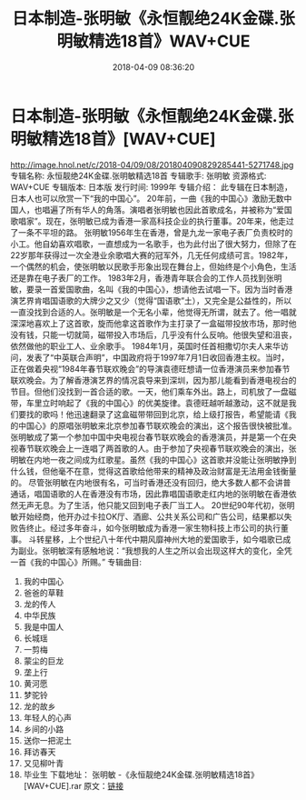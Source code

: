 ﻿---
title: 日本制造-张明敏《永恒靓绝24K金碟.张明敏精选18首》WAV+CUE
date: 2018-04-09 08:36:20
categories: WAV车载音乐、镜像
tags: 华语中文
---
# 日本制造-张明敏《永恒靓绝24K金碟.张明敏精选18首》[WAV+CUE]

http://image.hnol.net/c/2018-04/09/08/201804090829285441-5271748.jpg
专辑名称: 永恒靓绝24K金碟.张明敏精选18首
专辑歌手: 张明敏
资源格式: WAV+CUE
专辑版本: 日本版
发行时间: 1999年
专辑介绍：
此专辑在日本制造，日本人也可以欣赏一下“我的中国心”。
20年前，一曲《我的中国心》激励无数中国人，也唱遍了所有华人的角落。演唱者张明敏也因此首歌成名，并被称为“爱国歌唱家”。现在，张明敏已成为香港一家高科技企业的执行董事。20年来，他走过了一条不平坦的路。
张明敏1956年生在香港，曾是九龙一家电子表厂负责校时的小工。他自幼喜欢唱歌，一直想成为一名歌手，也为此付出了很大努力，但除了在22岁那年获得过一次全港业余歌唱大赛的冠军外，几无任何成绩可言。1982年，一个偶然的机会，使张明敏以民歌手形象出现在舞台上，但始终是个小角色，生活还是靠在电子表厂的工作。
1983年2月，香港青年联合会的工作人员找到张明敏，要录一首爱国歌曲，名叫《我的中国心》，想请他去试唱一下。因为当时香港演艺界肯唱国语歌的大牌少之又少（觉得“国语歌”土），又完全是公益性的，所以一直没找到合适的人。张明敏是一个无名小辈，他觉得无所谓，就去了。他一唱就深深地喜欢上了这首歌，旋而他拿这首歌作为主打录了一盒磁带投放市场，那时他没有钱，只能一切就简，磁带投入市场后，几乎没有什么反响。他很失望和沮丧，依然做他的职业工人、业余歌手。
1984年1月，英国时任首相撒切尔夫人来华访问，发表了“中英联合声明”，中国政府将于1997年7月1日收回香港主权。当时，正在做着央视“1984年春节联欢晚会”的导演袁德旺想请一位香港演员来参加春节联欢晚会。为了解香港演艺界的情况袁导来到深圳，因为那儿能看到香港电视台的节目。但他们没找到一首合适的歌。一天，他们乘车外出。路上，司机放了一盘磁带，车里立时响起了《我的中国心》的优美旋律。袁德旺越听越激动，这不就是我们要找的歌吗！他迅速翻录了这盒磁带带回到北京，给上级打报告，希望能请《我的中国心》的原唱张明敏来北京参加春节联欢晚会的演出，这个报告很快被批准。
张明敏成了第一个参加中国中央电视台春节联欢晚会的香港演员，并是第一个在央视春节联欢晚会上一连唱了两首歌的人。由于参加了央视春节联欢晚会的演出，张明敏在内地一夜之间成为红歌星。虽然《我的中国心》这首歌并没能让张明敏挣到什么钱，但他毫不在意，觉得这首歌给他带来的精神及政治财富是无法用金钱衡量的。
尽管张明敏在内地很有名，可当时香港还没有回归，绝大多数人都不会讲普通话，唱国语歌的人在香港没有市场，因此靠唱国语歌走红内地的张明敏在香港依然无声无息。为了生活，他只能又回到电子表厂当工人。
20世纪90年代初，张明敏开始经商，他开办过卡拉OK厅、酒廊、公共关系公司和广告公司，结果都以失败告终止。经过多年奋斗，如今张明敏成为香港一家生物科技上市公司的执行董事。
斗转星移，上个世纪八十年代中期风靡神州大地的爱国歌手，如今唱歌已成为副业。张明敏深有感触地说：“我想我的人生之所以会出现这样大的变化，全凭一首《我的中国心》所赐。”
专辑曲目:
01. 我的中国心
02. 爸爸的草鞋
03. 龙的传人
04. 中华民族
05. 我是中国人
06. 长城瑶
07. 一剪梅
08. 蒙尘的巨龙
09. 垄上行
10. 黄河愿
11. 梦驼铃
12. 龙的故乡
13. 年轻人的心声
14. 乡间的小路
15. 送你一把泥土
16. 拜访春天
17. 又见柳叶青
18. 毕业生
下载地址：
张明敏 -《永恒靓绝24K金碟.张明敏精选18首》[WAV+CUE].rar
原文：[链接](https://blog.sina.com.cn/s/blog_1647c7e760102y0vn.html)